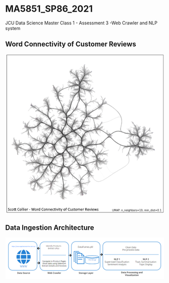 # MA5851_SP86_2021
JCU Data Science Master Class 1 - Assessment 3 -Web Crawler and NLP system

## Word Connectivity of Customer Reviews

![Word Connectivity of Customer Reviews](https://github.com/Scott-Collier/MA5851_SP86_2021/blob/main/Screenshots/Word_Connectivity_of_Customer_Reviews.png?raw=true)

## Data Ingestion Architecture

![Data Ingestion Architecture](https://github.com/Scott-Collier/MA5851_SP86_2021/blob/main/Screenshots/Data%20Ingestion%20Architecture.png?raw=true)
